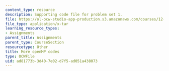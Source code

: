```yaml
---
content_type: resource
description: Supporting code file for problem set 1.
file: https://ol-ocw-studio-app-production.s3.amazonaws.com/courses/12-950-parallel-programming-for-multicore-machines-using-openmp-and-mpi-january-iap-2010/ad81773b3d407e02d7f5ad051a438073_OmpSCR_v20.tar
file_type: application/x-tar
learning_resource_types:
- Assignments
parent_title: Assignments
parent_type: CourseSection
resourcetype: Other
title: More openMP codes
type: OCWFile
uid: ad81773b-3d40-7e02-d7f5-ad051a438073
---
```

